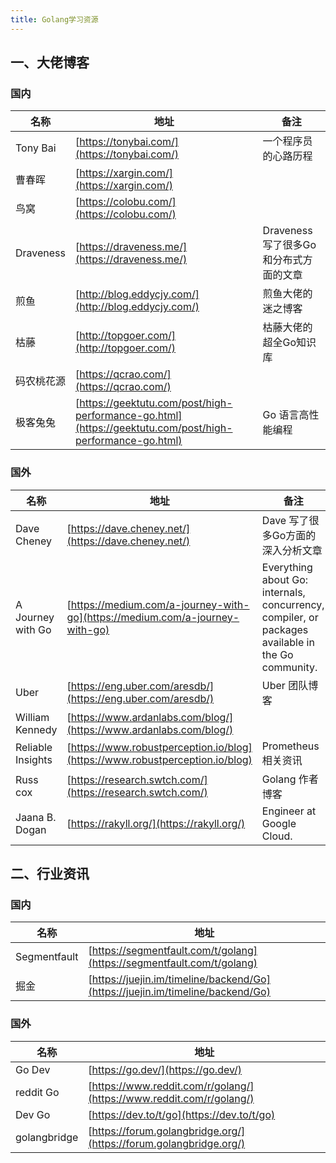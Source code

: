 ```yaml
---
title: Golang学习资源
---
```


## 一、大佬博客

### 国内

| 名称 | 地址 | 备注 |
| --- | --- | --- |
| Tony Bai | [https://tonybai.com/](https://tonybai.com/) | 一个程序员的心路历程 |
| 曹春晖 | [https://xargin.com/](https://xargin.com/) |  |
| 鸟窝 | [https://colobu.com/](https://colobu.com/) |  |
| Draveness | [https://draveness.me/](https://draveness.me/) | Draveness写了很多Go和分布式方面的文章 |
| 煎鱼 | [http://blog.eddycjy.com/](http://blog.eddycjy.com/) | 煎鱼大佬的迷之博客 |
| 枯藤 | [http://topgoer.com/](http://topgoer.com/) | 枯藤大佬的超全Go知识库 |
| 码农桃花源 | [https://qcrao.com/](https://qcrao.com/) |  |
| 极客兔兔 | [https://geektutu.com/post/high-performance-go.html](https://geektutu.com/post/high-performance-go.html) | Go 语言高性能编程 |

### 国外

| 名称 | 地址 | 备注 |
| --- | --- | --- |
| Dave Cheney | [https://dave.cheney.net/](https://dave.cheney.net/) | Dave 写了很多Go方面的深入分析文章 |
| A Journey with Go | [https://medium.com/a-journey-with-go](https://medium.com/a-journey-with-go) | Everything about Go: internals, concurrency, compiler, or packages available in the Go community. |
| Uber | [https://eng.uber.com/aresdb/](https://eng.uber.com/aresdb/) | Uber 团队博客 |
| William Kennedy | [https://www.ardanlabs.com/blog/](https://www.ardanlabs.com/blog/) |  |
| Reliable Insights | [https://www.robustperception.io/blog](https://www.robustperception.io/blog) | Prometheus相关资讯 |
| Russ cox | [https://research.swtch.com/](https://research.swtch.com/) | Golang 作者博客 |
| Jaana B. Dogan | [https://rakyll.org/](https://rakyll.org/) | Engineer at Google Cloud. |

## 二、行业资讯

### 国内

| 名称 | 地址 |
| --- | --- |
| Segmentfault | [https://segmentfault.com/t/golang](https://segmentfault.com/t/golang) |
| 掘金 | [https://juejin.im/timeline/backend/Go](https://juejin.im/timeline/backend/Go) |

### 国外

| 名称 | 地址 |
| --- | --- |
| Go Dev | [https://go.dev/](https://go.dev/) |
| reddit Go | [https://www.reddit.com/r/golang/](https://www.reddit.com/r/golang/) |
| Dev Go | [https://dev.to/t/go](https://dev.to/t/go) |
| golangbridge | [https://forum.golangbridge.org/](https://forum.golangbridge.org/) |